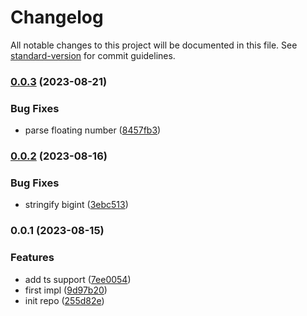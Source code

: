 # Changelog

All notable changes to this project will be documented in this file. See [standard-version](https://github.com/conventional-changelog/standard-version) for commit guidelines.

### [0.0.3](https://git.dian.so/weiren/safe-json-parser/compare/v0.0.2...v0.0.3) (2023-08-21)


### Bug Fixes

* parse floating number ([8457fb3](https://git.dian.so/weiren/safe-json-parser/commit/8457fb3e45bd6daa6f7fbc7ddf157c485e91773d))

### [0.0.2](https://git.dian.so/weiren/safe-json-parser/compare/v0.0.1...v0.0.2) (2023-08-16)


### Bug Fixes

* stringify bigint ([3ebc513](https://git.dian.so/weiren/safe-json-parser/commit/3ebc5136a5a37bd53a1ee43dc13bac5175012735))

### 0.0.1 (2023-08-15)


### Features

* add ts support ([7ee0054](https://git.dian.so/weiren/safe-json-parser/commit/7ee005400b3eea8158d30403fb06964fbda35ee7))
* first impl ([9d97b20](https://git.dian.so/weiren/safe-json-parser/commit/9d97b204f44ee09915352d2a433828caed50cc2d))
* init repo ([255d82e](https://git.dian.so/weiren/safe-json-parser/commit/255d82e7a582908133da66adec380eee6de06fbc))
